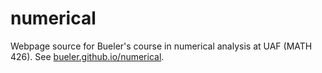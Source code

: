 # numerical

Webpage source for Bueler's course in numerical analysis at UAF (MATH 426).
See [bueler.github.io/numerical](https://bueler.github.io/numerical).
